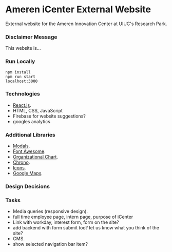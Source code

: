 # Ameren iCenter External Website

External website for the Ameren Innovation Center at UIUC's Research Park.

### Disclaimer Message

This website is...

### Run Locally

```
npm install
npm run start
localhost:3000
```

### Technologies

- [React.js](https://reactjs.org/).
- HTML, CSS, JavaScript
- Firebase for website suggestions?
- googles analytics

### Additional Libraries

- [Modals](https://www.npmjs.com/package/react-modal).
- [Font Awesome](https://fontawesome.com/v5/docs/web/use-with/react).
- [Organizational Chart](https://www.npmjs.com/package/react-organizational-chart).
- [Chrono](https://github.com/prabhuignoto/react-chrono#scrollable).
- [Icons](https://react-icons.github.io/react-icons).
- [Google Maps](https://www.npmjs.com/package/@googlemaps/react-wrapper).

### Design Decisions

### Tasks

- Media queries (responsive design).
- full time employee page, intern page, purpose of iCenter
- Link with workday, interest form, form on the site?
- add backend with form submit too? let us know what you think of the site?
- CMS.
- show selected navigation bar item?
